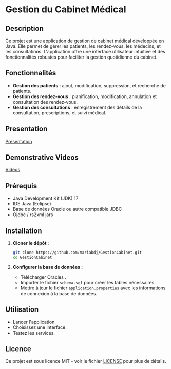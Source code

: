 # Gestion du Cabinet Médical

## Description

Ce projet est une application de gestion de cabinet médical développée en Java. Elle permet de gérer les patients, les rendez-vous, les médecins, et les consultations. L'application offre une interface utilisateur intuitive et des fonctionnalités robustes pour faciliter la gestion quotidienne du cabinet.

## Fonctionnalités

- **Gestion des patients** : ajout, modification, suppression, et recherche de patients.
- **Gestion des rendez-vous** : planification, modification, annulation et consultation des rendez-vous.
- **Gestion des consultations** : enregistrement des détails de la consultation, prescriptions, et suivi médical.

## Presentation
[Presentation](https://www.canva.com/design/DAGAzoKgggE/tHewTZG6t0exUETwpGEGcA/edit?utm_content=DAGAzoKgggE&utm_campaign=designshare&utm_medium=link2&utm_source=sharebutton)

## Demonstrative Videos
[Videos](https://drive.google.com/drive/folders/1U7nd1kmjDceQrGdRWjVhjHM1exnXiVjS?usp=sharing)

## Prérequis

- Java Development Kit (JDK) 17
- IDE Java (Eclipse)
- Base de données Oracle ou autre compatible JDBC
- Ojdbc / rs2xml jars

## Installation

1. **Cloner le dépôt :**
   ```bash
   git clone https://github.com/mariabdj/GestionCabinet.git
   cd GestionCabinet
   ```

2. **Configurer la base de données :**
   - Télécharger Oracles .
   - Importer le fichier `schema.sql` pour créer les tables nécessaires.
   - Mettre à jour le fichier `application.properties` avec les informations de connexion à la base de données.

## Utilisation

- Lancer l'application.
- Choisissez une interface.
- Testez les services.

## Licence

Ce projet est sous licence MIT - voir le fichier [LICENSE](LICENSE) pour plus de détails.
